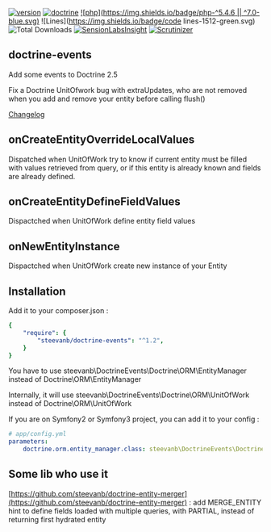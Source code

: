 [![version](https://img.shields.io/badge/version-1.2.0-green.svg)](https://github.com/steevanb/doctrine-events/tree/1.2.0)
[![doctrine](https://img.shields.io/badge/doctrine/orm-^2.5.0-blue.svg)](http://www.doctrine-project.org)
[![php](https://img.shields.io/badge/php-^5.4.6 || ^7.0-blue.svg)](http://www.php.net)
![Lines](https://img.shields.io/badge/code lines-1512-green.svg)
![Total Downloads](https://poser.pugx.org/steevanb/doctrine-events/downloads)
[![SensionLabsInsight](https://img.shields.io/badge/SensionLabsInsight-platinum-brightgreen.svg)](https://insight.sensiolabs.com/projects/c0ecb586-f4b3-472d-8202-e2e2a6a2f474/analyses/8)
[![Scrutinizer](https://scrutinizer-ci.com/g/steevanb/doctrine-events/badges/quality-score.png?b=master)](https://scrutinizer-ci.com/g/steevanb/doctrine-events/)

doctrine-events
---------------

Add some events to Doctrine 2.5

Fix a Doctrine UnitOfwork bug with extraUpdates, who are not removed when you add and remove your entity before calling flush()

[Changelog](changelog.md)

onCreateEntityOverrideLocalValues
---------------------------------

Dispatched when UnitOfWork try to know if current entity must be filled with values retrieved from query,
or if this entity is already known and fields are already defined.

onCreateEntityDefineFieldValues
-------------------------------

Dispactched when UnitOfWork define entity field values

onNewEntityInstance
-------------------

Dispactched when UnitOfWork create new instance of your Entity

Installation
------------

Add it to your composer.json :
```yml
{
    "require": {
        "steevanb/doctrine-events": "^1.2",
    }
}
```

You have to use steevanb\DoctrineEvents\Doctrine\ORM\EntityManager instead of Doctrine\ORM\EntityManager

Internally, it will use steevanb\DoctrineEvents\Doctrine\ORM\UnitOfWork instead of Doctrine\ORM\UnitOfWork

If you are on Symfony2 or Symfony3 project, you can add it to your config :
```yml
# app/config.yml
parameters:
    doctrine.orm.entity_manager.class: steevanb\DoctrineEvents\Doctrine\ORM\EntityManager
```

Some lib who use it
-------------------

[https://github.com/steevanb/doctrine-entity-merger](https://github.com/steevanb/doctrine-entity-merger) : add MERGE_ENTITY hint
to define fields loaded with multiple queries, with PARTIAL, instead of returning first hydrated entity
